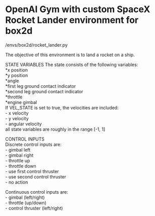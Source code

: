 # OpenAI Gym with custom SpaceX Rocket Lander environment for box2d  

/envs/box2d/rocket_lander.py  

The objective of this environment is to land a rocket on a ship.  

STATE VARIABLES
The state consists of the following variables:  
*x position  
*y position  
*angle  
*first leg ground contact indicator  
*second leg ground contact indicator  
*throttle  
*engine gimbal  
If VEL_STATE is set to true, the velocities are included:  
    - x velocity  
    - y velocity  
    - angular velocity  
all state variables are roughly in the range [-1, 1]  
    
CONTROL INPUTS  
Discrete control inputs are:  
    - gimbal left  
    - gimbal right  
    - throttle up  
    - throttle down  
    - use first control thruster  
    - use second control thruster  
    - no action  
    
Continuous control inputs are:  
    - gimbal (left/right)  
    - throttle (up/down)  
    - control thruster (left/right)  
